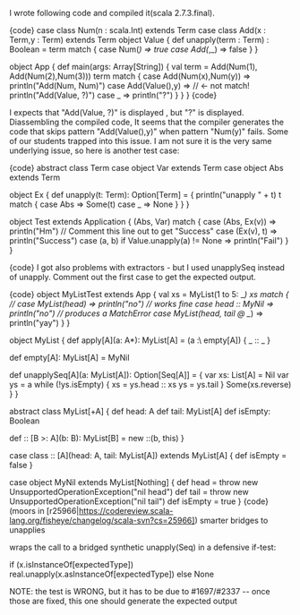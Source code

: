 I wrote following code and compiled it(scala 2.7.3.final). 

{code}
case class Num(n : scala.Int) extends Term
case class Add(x : Term,y : Term) extends Term
object Value {
  def unapply(term : Term) : Boolean =
    term match {
      case Num(_) => true
      case Add(_,_) => false
    }
}

object App {
  def main(args: Array[String]) {
    val term = Add(Num(1), Add(Num(2),Num(3)))
    term match {
      case Add(Num(x),Num(y)) =>
        println("Add(Num, Num)")
      case Add(Value(),y) => // <- not match!
        println("Add(Value, ?)")
      case _ =>
        println("?")
    }
  }
}
{code}

I expects that "Add(Value, ?)" is displayed , but "?" is displayed.
Diassembling the compiled code, It seems that the compiler generates the code that skips pattern "Add(Value(),y)" when pattern "Num(y)" fails.
Some of our students trapped into this issue. I am not sure it is the very same underlying issue, so here is another test case:

{code}
abstract class Term
case object Var extends Term
case object Abs extends Term

object Ex {
  def unapply(t: Term): Option[Term] = {
    println("unapply " + t)
    t match {
      case Abs => Some(t)
      case _ => None
    }
  }
}

object Test extends Application {
  (Abs, Var) match {
    case (Abs, Ex(v)) => println("Hm") // Comment this line out to get "Success"
    case (Ex(v), t) => println("Success")
    case (a, b) if Value.unapply(a) != None => println("Fail")
  }
}

{code} 
I got also problems with extractors - but I used unapplySeq instead of unapply. Comment out the first case to get the expected output.

{code}
object MyListTest extends App {
  val xs = MyList(1 to 5: _*)
  xs match {
//    case MyList(head) => println("no") // works fine
    case head :: MyNil => println("no") // produces a MatchError
    case MyList(head, tail @ _*) => println("yay")
  }
}

object MyList {
  def apply[A](a: A*): MyList[A] =
    (a :\ empty[A]) { _ :: _ }
    
  def empty[A]: MyList[A] = MyNil
  
  def unapplySeq[A](a: MyList[A]): Option[Seq[A]] = {
    var xs: List[A] = Nil
    var ys = a
    while (!ys.isEmpty) {
      xs = ys.head :: xs
      ys = ys.tail
    }
    Some(xs.reverse)
  }
}

abstract class MyList[+A] {
  def head: A
  def tail: MyList[A]
  def isEmpty: Boolean
  
  def :: [B >: A](b: B): MyList[B] =
    new ::(b, this)
}

case class :: [A](head: A, tail: MyList[A]) extends MyList[A] {
  def isEmpty = false
}

case object MyNil extends MyList[Nothing] {
  def head = throw new UnsupportedOperationException("nil head")
  def tail = throw new UnsupportedOperationException("nil tail")
  def isEmpty = true
}
{code}
(moors in [r25966|https://codereview.scala-lang.org/fisheye/changelog/scala-svn?cs=25966]) smarter bridges to unapplies

wraps the call to a bridged synthetic unapply(Seq) in a defensive if-test:

if (x.isInstanceOf[expectedType]) real.unapply(x.asInstanceOf[expectedType]) else None

NOTE: the test is WRONG, but it has to be due to #1697/#2337 -- once those are fixed, this one should generate the expected output
